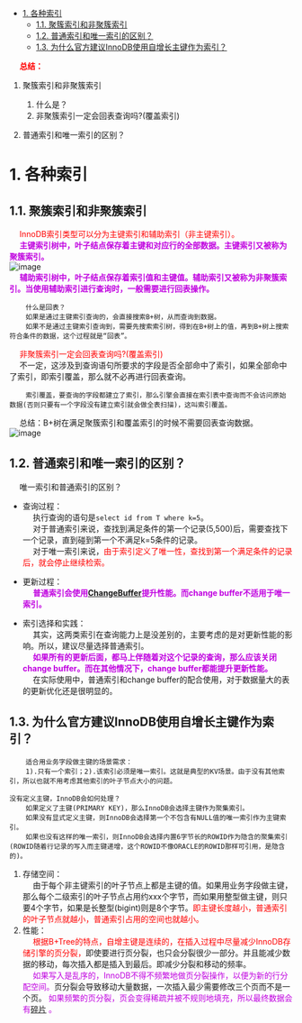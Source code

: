 
<!-- TOC -->

- [1. 各种索引](#1-各种索引)
    - [1.1. 聚簇索引和非聚簇索引](#11-聚簇索引和非聚簇索引)
    - [1.2. 普通索引和唯一索引的区别？](#12-普通索引和唯一索引的区别)
    - [1.3. 为什么官方建议InnoDB使用自增长主键作为索引？](#13-为什么官方建议innodb使用自增长主键作为索引)

<!-- /TOC -->

&emsp; **<font color = "red">总结：</font>**  
1. 聚簇索引和非聚簇索引  
    1. 什么是？  
    2. 非聚簇索引一定会回表查询吗?(覆盖索引)

2. 普通索引和唯一索引的区别？  


# 1. 各种索引  

## 1.1. 聚簇索引和非聚簇索引 
&emsp; <font color = "red">InnoDB索引类型可以分为主键索引和辅助索引（非主键索引）。</font>  
&emsp; **<font color = "clime">主键索引树中，叶子结点保存着主键和对应行的全部数据。主键索引又被称为聚簇索引。</font>**   
![image](http://182.92.69.8:8081/img/SQL/sql-34.png)  
&emsp; **<font color = "clime">辅助索引树中，叶子结点保存着索引值和主键值。辅助索引又被称为非聚簇索引。当使用辅助索引进行查询时，一般需要进行回表操作。</font>**   

        什么是回表？  
        如果是通过主键索引查询的，会直接搜索B+树，从而查询到数据。
        如果不是通过主键索引查询到，需要先搜索索引树，得到在B+树上的值，再到B+树上搜索符合条件的数据，这个过程就是“回表”。
<!-- 
什么是回表查询？
InnoDB 中，对于主键索引，只需要走一遍主键索引的查询就能在叶子节点拿到数据。
而对于普通索引，叶子节点存储的是 key + 主键值，因此需要再走一次主键索引，通过主键索引找到行记录，这就是所谓的回表查询，先定位主键值，再定位行记录。
-->
&emsp; <font color = "red">非聚簇索引一定会回表查询吗?(覆盖索引)</font>  
&emsp; 不一定，这涉及到查询语句所要求的字段是否全部命中了索引，如果全部命中了索引，即索引覆盖，那么就不必再进行回表查询。  
    
        索引覆盖，要查询的字段都建立了索引，那么引擎会直接在索引表中查询而不会访问原始数据(否则只要有一个字段没有建立索引就会做全表扫描)，这叫索引覆盖。

&emsp; 总结：B+树在满足聚簇索引和覆盖索引的时候不需要回表查询数据。  
![image](http://182.92.69.8:8081/img/SQL/sql-35.png)  

## 1.2. 普通索引和唯一索引的区别？
&emsp; 唯一索引和普通索引的区别？  

* 查询过程：  
&emsp; 执行查询的语句是`select id from T where k=5`。  
&emsp; 对于普通索引来说，查找到满足条件的第一个记录(5,500)后，需要查找下一个记录，直到碰到第一个不满足k=5条件的记录。  
&emsp; 对于唯一索引来说，<font color = "red">由于索引定义了唯一性，查找到第一个满足条件的记录后，就会停止继续检索。</font>  
* 更新过程：  
&emsp; **<font color = "clime">普通索引会使用[ChangeBuffer](/docs/SQL/ChangeBuffer.md)提升性能。而change buffer不适用于唯一索引。</font>**  

* 索引选择和实践：  
&emsp; 其实，这两类索引在查询能力上是没差别的，主要考虑的是对更新性能的影响。所以，建议尽量选择普通索引。  
&emsp; **<font color = "clime">如果所有的更新后面，都马上伴随着对这个记录的查询，那么应该关闭change buffer。而在其他情况下，change buffer都能提升更新性能。</font>**  
&emsp; 在实际使用中，普通索引和change buffer的配合使用，对于数据量大的表的更新优化还是很明显的。  

## 1.3. 为什么官方建议InnoDB使用自增长主键作为索引？  
<!-- 
InnoDB 表必须要有主键，并且推荐使用整型自增主键  
如果我们在设计表结构时没有显式指定索引列的话，MySQL 会从表中选择数据不重复的列建立索引，如果没有符合的列，则 MySQL 自动为 InnoDB 表生成一个隐含字段作为主键，并且这个字段长度为6个字节，类型为整型。  
那为什么推荐使用整型自增主键而不是选择UUID？  
    UUID是字符串，比整型消耗更多的存储空间；

    在B+树中进行查找时需要跟经过的节点值比较大小，整型数据的比较运算比字符串更快速；

    自增的整型索引在磁盘中会连续存储，在读取一页数据时也是连续；UUID是随机产生的，读取的上下两行数据存储是分散的，不适合执行where id > 5 && id < 20的条件查询语句。

    在插入或删除数据时，整型自增主键会在叶子结点的末尾建立新的叶子节点，不会破坏左侧子树的结构；UUID主键很容易出现这样的情况，B+树为了维持自身的特性，有可能会进行结构的重构，消耗更多的时间。
-->

        适合用业务字段做主键的场景需求：  
        1).只有一个索引；2).该索引必须是唯一索引。这就是典型的KV场景。由于没有其他索引，所以也就不用考虑其他索引的叶子节点大小的问题。 

```text
没有定义主键，InnoDB会如何处理？  
    如果定义了主键(PRIMARY KEY)，那么InnoDB会选择主键作为聚集索引。  
    如果没有显式定义主键，则InnoDB会选择第一个不包含有NULL值的唯一索引作为主键索引。  
    如果也没有这样的唯一索引，则InnoDB会选择内置6字节长的ROWID作为隐含的聚集索引(ROWID随着行记录的写入而主键递增，这个ROWID不像ORACLE的ROWID那样可引用，是隐含的)。  
```

1. 存储空间：  
&emsp; 由于每个非主键索引的叶子节点上都是主键的值。如果用业务字段做主键，那么每个二级索引的叶子节点占用约xxx个字节，而如果用整型做主键，则只要4个字节，如果是长整型(bigint)则是8个字节。<font color = "red">即主键长度越小，普通索引的叶子节点就越小，普通索引占用的空间也就越小。</font>  
2. 性能：  
&emsp; <font color = "red">根据B+Tree的特点，自增主键是连续的，在插入过程中尽量减少InnoDB存储引擎的页分裂，</font>即使要进行页分裂，也只会分裂很少一部分。并且能减少数据的移动，每次插入都是插入到最后。即减少分裂和移动的频率。  
&emsp; <font color = "clime">如果写入是乱序的，InnoDB不得不频繁地做页分裂操作，以便为新的行分配空间。</font>页分裂会导致移动大量数据，一次插入最少需要修改三个页而不是一个页。 <font color = "clime">如果频繁的页分裂，页会变得稀疏并被不规则地填充，所以最终数据会有[碎片](/docs/SQL/Fragment.md)  。</font>  

